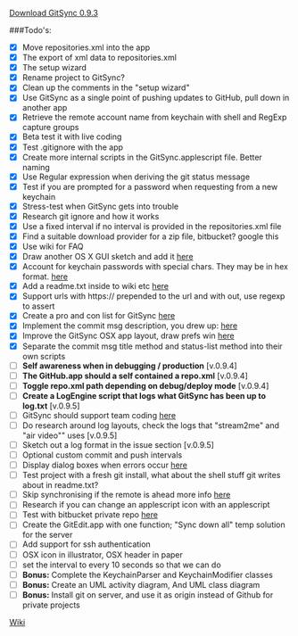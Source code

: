 [Download GitSync 0.9.3](https://github.com/eonist/GitSync/releases/download/0.9.3/GitSync.app.zip)

###Todo's:
- [x] Move repositories.xml into the app
- [x] The export of xml data to repositories.xml
- [x] The setup wizard
- [x] Rename project to GitSync?
- [x] Clean up the comments in the "setup wizard"
- [x] Use GitSync as a single point of pushing updates to GitHub, pull down in another app
- [x] Retrieve the remote account name from keychain with shell and RegExp capture groups
- [x] Beta test it with live coding
- [x] Test .gitignore with the app
- [x] Create more internal scripts in the GitSync.applescript file. Better naming
- [x] Use Regular expression when deriving the git status message
- [x] Test if you are prompted for a password when requesting from a new keychain
- [x] Stress-test when GitSync gets into trouble
- [x] Research git ignore and how it works
- [x] Use a fixed interval if no interval is provided in the repositories.xml file
- [x] Find a suitable download provider for a zip file, bitbucket? google this
- [x] Use wiki for FAQ
- [x] Draw another OS X GUI sketch and add it [here](https://github.com/eonist/GitSync/issues/16)
- [x] Account for keychain passwords with special chars. They may be in hex format. [here](https://github.com/eonist/GitSync/issues/18)
- [x] Add a readme.txt inside to wiki etc [here](https://github.com/eonist/GitSync/issues/21)
- [x] Support urls with https:// prepended to the url and with out, use regexp to assert
- [x] Create a pro and con list for GitSync [here](https://github.com/eonist/GitSync/issues/19)
- [x] Implement the commit msg description, you drew up: [here](https://github.com/eonist/GitSync/issues/10)
- [x] Improve the GitSync OSX app layout, draw prefs win [here](https://github.com/eonist/GitSync/issues/16)
- [x] Separate the commit msg title method and status-list method into their own scripts
- [ ] **Self awareness when in debugging / production** [v.0.9.4]
- [ ] **The GitHub.app should a self contained a repo.xml** [v.0.9.4]
- [ ] **Toggle repo.xml path depending on debug/deploy mode** [v.0.9.4]
- [ ] **Create a LogEngine script that logs what GitSync has been up to log.txt** [v.0.9.5]
- [ ] GitSync should support team coding [here](https://github.com/eonist/GitSync/issues/23)
- [ ] Do research around log layouts, check the logs that "stream2me" and "air video"" uses [v.0.9.5]
- [ ] Sketch out a log format in the issue section [v.0.9.5]
- [ ] Optional custom commit and push intervals
- [ ] Display dialog boxes when errors occur [here](https://github.com/eonist/GitSync/issues/24)  
- [ ] Test project with a fresh git install, what about the shell stuff git writes about in readme.txt?
- [ ] Skip synchronising if the remote is ahead more info [here](https://github.com/eonist/GitSync/issues/17)
- [ ] Research if you can change an applescript icon with an applescript
- [ ] Test with bitbucket private repo [here](https://github.com/eonist/GitSync/issues/20)
- [ ] Create the GitEdit.app with one function; "Sync down all" temp solution for the server
- [ ] Add support for ssh authentication
- [ ] OSX icon in illustrator, OSX header in paper
- [ ] set the interval to every 10 seconds so that we can do 
- [ ] **Bonus:** Complete the KeychainParser and KeychainModifier classes
- [ ] **Bonus:** Create an UML activity diagram, And UML class diagram
- [ ] **Bonus:** Install git on server, and use it as origin instead of Github for private projects

[Wiki](https://github.com/eonist/GitSync/wiki/)  

